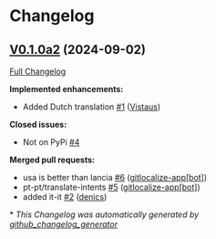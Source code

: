 # Changelog

## [V0.1.0a2](https://github.com/OpenVoiceOS/ovos-skill-application-launcher/tree/V0.1.0a2) (2024-09-02)

[Full Changelog](https://github.com/OpenVoiceOS/ovos-skill-application-launcher/compare/84617eece9553028a040ee4d73c243e89d111eb1...V0.1.0a2)

**Implemented enhancements:**

- Added Dutch translation [\#1](https://github.com/OpenVoiceOS/ovos-skill-application-launcher/pull/1) ([Vistaus](https://github.com/Vistaus))

**Closed issues:**

- Not on PyPi [\#4](https://github.com/OpenVoiceOS/ovos-skill-application-launcher/issues/4)

**Merged pull requests:**

- usa is better than lancia [\#6](https://github.com/OpenVoiceOS/ovos-skill-application-launcher/pull/6) ([gitlocalize-app[bot]](https://github.com/apps/gitlocalize-app))
- pt-pt/translate-intents [\#5](https://github.com/OpenVoiceOS/ovos-skill-application-launcher/pull/5) ([gitlocalize-app[bot]](https://github.com/apps/gitlocalize-app))
- added it-it [\#2](https://github.com/OpenVoiceOS/ovos-skill-application-launcher/pull/2) ([denics](https://github.com/denics))



\* *This Changelog was automatically generated by [github_changelog_generator](https://github.com/github-changelog-generator/github-changelog-generator)*
